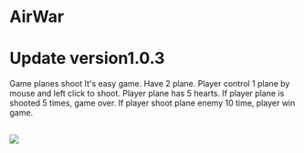 # AirWar
# Update version1.0.3
Game planes shoot
It's easy game.
Have 2 plane. Player control 1 plane by mouse and left click to shoot.
Player plane has 5 hearts. If player plane is shooted 5 times, game over.
If player shoot plane enemy 10 time, player win game.
##  
<img src="http://i.imgur.com/znClgWG.png">
